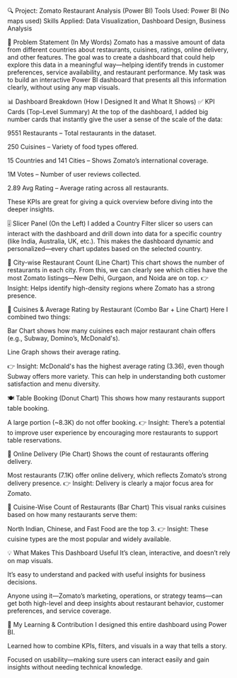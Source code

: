 🔍 Project: Zomato Restaurant Analysis (Power BI)
Tools Used: Power BI (No maps used)
Skills Applied: Data Visualization, Dashboard Design, Business Analysis

🧩 Problem Statement (In My Words)
Zomato has a massive amount of data from different countries about restaurants, cuisines, ratings, online delivery, and other features. The goal was to create a dashboard that could help explore this data in a meaningful way—helping identify trends in customer preferences, service availability, and restaurant performance. My task was to build an interactive Power BI dashboard that presents all this information clearly, without using any map visuals.

📊 Dashboard Breakdown (How I Designed It and What It Shows)
✅ KPI Cards (Top-Level Summary)
At the top of the dashboard, I added big number cards that instantly give the user a sense of the scale of the data:

9551 Restaurants – Total restaurants in the dataset.

250 Cuisines – Variety of food types offered.

15 Countries and 141 Cities – Shows Zomato’s international coverage.

1M Votes – Number of user reviews collected.

2.89 Avg Rating – Average rating across all restaurants.

These KPIs are great for giving a quick overview before diving into the deeper insights.

🎚️ Slicer Panel (On the Left)
I added a Country Filter slicer so users can interact with the dashboard and drill down into data for a specific country (like India, Australia, UK, etc.).
This makes the dashboard dynamic and personalized—every chart updates based on the selected country.

🌆 City-wise Restaurant Count (Line Chart)
This chart shows the number of restaurants in each city.
From this, we can clearly see which cities have the most Zomato listings—New Delhi, Gurgaon, and Noida are on top.
👉 Insight: Helps identify high-density regions where Zomato has a strong presence.

🍔 Cuisines & Average Rating by Restaurant (Combo Bar + Line Chart)
Here I combined two things:

Bar Chart shows how many cuisines each major restaurant chain offers (e.g., Subway, Domino’s, McDonald's).

Line Graph shows their average rating.

👉 Insight: McDonald's has the highest average rating (3.36), even though Subway offers more variety. This can help in understanding both customer satisfaction and menu diversity.

🍽️ Table Booking (Donut Chart)
This shows how many restaurants support table booking.

A large portion (~8.3K) do not offer booking.
👉 Insight: There’s a potential to improve user experience by encouraging more restaurants to support table reservations.

🚚 Online Delivery (Pie Chart)
Shows the count of restaurants offering delivery.

Most restaurants (7.1K) offer online delivery, which reflects Zomato’s strong delivery presence.
👉 Insight: Delivery is clearly a major focus area for Zomato.

🥘 Cuisine-Wise Count of Restaurants (Bar Chart)
This visual ranks cuisines based on how many restaurants serve them:

North Indian, Chinese, and Fast Food are the top 3.
👉 Insight: These cuisine types are the most popular and widely available.

💡 What Makes This Dashboard Useful
It’s clean, interactive, and doesn’t rely on map visuals.

It’s easy to understand and packed with useful insights for business decisions.

Anyone using it—Zomato’s marketing, operations, or strategy teams—can get both high-level and deep insights about restaurant behavior, customer preferences, and service coverage.

🧠 My Learning & Contribution
I designed this entire dashboard using Power BI.

Learned how to combine KPIs, filters, and visuals in a way that tells a story.

Focused on usability—making sure users can interact easily and gain insights without needing technical knowledge.
